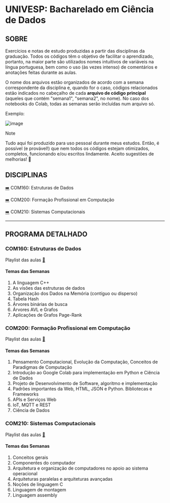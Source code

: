 # UNIVESP: Bacharelado em Ciência de Dados 

## SOBRE 
Exercícios e notas de estudo produzidas a partir das disciplinas da graduação. 
Todos os códigos têm o objetivo de facilitar o aprendizado, portanto, na maior parte são utilizados
nomes intuitivos de variáveis na língua portuguesa, bem como o uso (às vezes intenso) de comentários e anotações feitas durante as aulas.

O nome dos arquivos estão organizados de acordo com a semana correspondente da disciplina e, quando for o caso, 
códigos relacionados estão indicados no cabeçalho de cada **arquivo de código principal** 
(aqueles que contém "semana1", "semana2", no nome). No caso dos notebooks do Colab, todas as semanas serão incluídas num arquivo só.

Exemplo:  

![image](https://github.com/user-attachments/assets/5bfb7393-a77a-485f-9da7-0b923572a1de)

> [!NOTE]
> Tudo aqui foi produzido para uso pessoal durante meus estudos. Então, é possível (e provável!)
> que nem todos os códigos estejam otimizados, completos, funcionando e/ou escritos lindamente.
> Aceito sugestões de melhorias! 💙

## DISCIPLINAS

[➡️]() COM160: Estruturas de Dados

[➡️]() COM200: Formação Profissional em Computação

[➡️]() COM210: Sistemas Computacionais



------------------------------------------------------------------------------------------------------------------------------------

## PROGRAMA DETALHADO

### COM160: Estruturas de Dados
Playlist das aulas [🔗](https://www.youtube.com/playlist?list=PLxI8Can9yAHcfFBv5K_EEukS4zkQILy-_)

#### Temas das Semanas

1.   A linguagem C++
2.   As visões das estruturas de dados
3.   Organização dos Dados na Memória (contíguo ou disperso)
4.   Tabela Hash
5.   Árvores binárias de busca
6.   Árvores AVL e Grafos
7.   Aplicações de Grafos Page-Rank


### COM200: Formação Profissional em Computação
Playlist das aulas [🔗](https://www.youtube.com/playlist?list=PLxI8Can9yAHfPv7-Iaw4k2FXWscgn1cLZ)

#### Temas das Semanas

1.   Pensamento Computacional, Evolução da Computação, Conceitos de Paradigmas de Computação
2.   Introdução ao Google Colab para implementação em Python e Ciência de Dados
3.   Projeto de Desenvolvimento de Software, algoritmo e implementação
4.   Padrões importantes da Web, HTML, JSON e Python. Bibliotecas e Frameworks
5.   APIs e Serviços Web
6.   IoT, MQTT e REST
7.   Ciência de Dados


### COM210: Sistemas Computacionais
Playlist das aulas [🔗](https://www.youtube.com/playlist?list=PLxI8Can9yAHca4uGsoNUrnK4RwV_eYBgM)

#### Temas das Semanas

1.   Conceitos gerais
2.   Componentes do computador
3.   Arquitetura e organização de computadores no apoio ao sistema operacional
4.   Arquiteturas paralelas e arquiteturas avançadas
5.   Noções de linguagem C
6.   Linguagem de montagem
7.   Linguagem assembly
   


